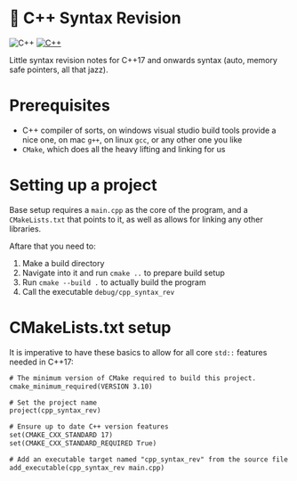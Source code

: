 # 🐀 C++ Syntax Revision

![C++](https://img.shields.io/badge/C++-00599C?style=flat&logo=cplusplus&logoColor=white) [![C++](https://img.shields.io/badge/C++-17-blueviolet)](https://isocpp.org/)

Little syntax revision notes for C++17 and onwards syntax (auto, memory safe pointers, all that jazz).

# Prerequisites

- C++ compiler of sorts, on windows visual studio build tools provide a nice one, on mac `g++`, on linux `gcc`, or any other one you like
- `CMake`, which does all the heavy lifting and linking for us

# Setting up a project

Base setup requires a `main.cpp` as the core of the program, and a `CMakeLists.txt` that points to it, as well as allows for linking any other libraries.

Aftare that you need to:

1. Make a build directory
2. Navigate into it and run `cmake ..` to prepare build setup
3. Run `cmake --build .` to actually build the program
4. Call the executable `debug/cpp_syntax_rev`

# CMakeLists.txt setup

It is imperative to have these basics to allow for all core `std::` features needed in C++17:

```txt
# The minimum version of CMake required to build this project.
cmake_minimum_required(VERSION 3.10)

# Set the project name
project(cpp_syntax_rev)

# Ensure up to date C++ version features
set(CMAKE_CXX_STANDARD 17)
set(CMAKE_CXX_STANDARD_REQUIRED True)

# Add an executable target named "cpp_syntax_rev" from the source file "main.cpp".
add_executable(cpp_syntax_rev main.cpp)
```